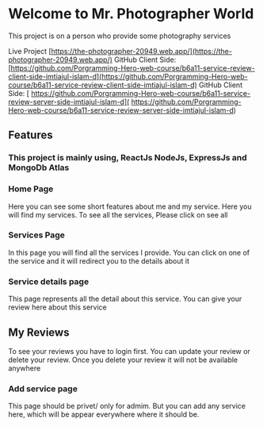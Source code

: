 # Welcome to Mr. Photographer World

This project is on a person who provide some photography services

Live Project [https://the-photographer-20949.web.app/](https://the-photographer-20949.web.app/)
GitHub Client Side:  [https://github.com/Porgramming-Hero-web-course/b6a11-service-review-client-side-imtiajul-islam-d](https://github.com/Porgramming-Hero-web-course/b6a11-service-review-client-side-imtiajul-islam-d)
GitHub Client Side:  [ https://github.com/Porgramming-Hero-web-course/b6a11-service-review-server-side-imtiajul-islam-d]( https://github.com/Porgramming-Hero-web-course/b6a11-service-review-server-side-imtiajul-islam-d)
## Features


### This project is mainly using, ReactJs NodeJs, ExpressJs and MongoDb Atlas


### Home Page

Here you can see some short features about me and my service. Here you will find my services. To see all the services, Please click on see all

### Services Page

In this page you will find all the services I provide. You can click on one of the service and it will redirect you to the details about it

### Service details page

This page represents all the detail about this service. You can give your review here about this service

## My Reviews

To see your reviews you have to login first. You can update your review or delete your review. Once you delete your review it will not be available anywhere
### Add service page
This page should be privet/ only for admim. But you can add any service here, which will be appear everywhere where it should be.

